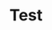 ---
title: Test
url_shop: /test/
url_guide: /test/
primary_button_url: /test/
primary_button_title: Test
secondary_button_url: /test/
secondary_button_title: Test
core: ""
certifications: []
sku: []
essentials_title: "test"
---